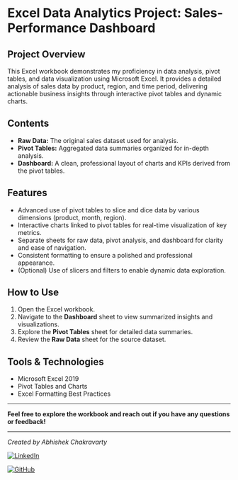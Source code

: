 # Excel Data Analytics Project: Sales-Performance Dashboard

## Project Overview

This Excel workbook demonstrates my proficiency in data analysis, pivot tables, and data visualization using Microsoft Excel. It provides a detailed analysis of sales data by product, region, and time period, delivering actionable business insights through interactive pivot tables and dynamic charts.

## Contents

- **Raw Data:** The original sales dataset used for analysis.
- **Pivot Tables:** Aggregated data summaries organized for in-depth analysis.
- **Dashboard:** A clean, professional layout of charts and KPIs derived from the pivot tables.

## Features

- Advanced use of pivot tables to slice and dice data by various dimensions (product, month, region).
- Interactive charts linked to pivot tables for real-time visualization of key metrics.
- Separate sheets for raw data, pivot analysis, and dashboard for clarity and ease of navigation.
- Consistent formatting to ensure a polished and professional appearance.
- (Optional) Use of slicers and filters to enable dynamic data exploration.

## How to Use

1. Open the Excel workbook.
2. Navigate to the **Dashboard** sheet to view summarized insights and visualizations.
3. Explore the **Pivot Tables** sheet for detailed data summaries.
4. Review the **Raw Data** sheet for the source dataset.

## Tools & Technologies

- Microsoft Excel 2019
- Pivot Tables and Charts
- Excel Formatting Best Practices

---

**Feel free to explore the workbook and reach out if you have any questions or feedback!**

---

_Created by Abhishek Chakravarty_

[![LinkedIn](https://img.shields.io/badge/LinkedIn-Profile-blue?style=for-the-badge&logo=linkedin&logoColor=white)](https://www.linkedin.com/in/iamchakravarty/)

[![GitHub](https://img.shields.io/badge/GitHub-Profile-black?style=for-the-badge&logo=github&logoColor=white)](https://github.com/Chakru)

